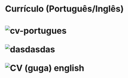 <h1> Currículo (Português/Inglês) <h1> 


![cv-portugues](https://user-images.githubusercontent.com/79876042/194566301-492f0ad6-8589-4f77-912c-37d849496d5f.png)

![dasdasdas](https://user-images.githubusercontent.com/79876042/196180537-23b9b095-1ab2-4676-8243-0db6e3fd16dd.png)

![CV (guga) english](https://user-images.githubusercontent.com/79876042/196180077-20028d8a-4418-4639-adf1-d4d3022e933a.png)
